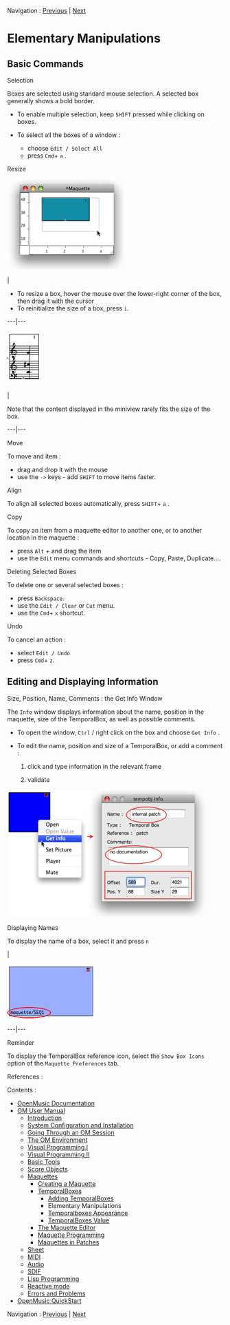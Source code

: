 Navigation : [Previous](AddingTempbox "page précédente\(Adding
TemporalBoxes\)") | [Next](Appearance "page
suivante\(Temporalboxes Appearance\)")


# Elementary Manipulations

## Basic Commands

Selection

Boxes are selected using standard mouse selection. A selected box generally
shows a bold border.

  * To enable multiple selection, keep `SHIFT` pressed while clicking on boxes.

  * To select all the boxes of a window : 

    * choose `Edit / Select All`
    * press `Cmd`\+ `a` .

Resize

![](../res/resize1.png)

|

  * To resize a box, hover the mouse over the lower-right corner of the box, then drag it with the cursor
  * To reinitialize the size of a box, press `i`.

  
  
---|---  
  
![](../res/miniresize_icon.png)

|

Note that the content displayed in the miniview rarely fits the size of the
box.  
  
---|---  
  
Move

To move and item :

  * drag and drop it with the mouse
  * use the `->` keys - add  `SHIFT` to move items faster.

Align

To align all selected boxes automatically, press `SHIFT`\+ `a` .

Copy

To copy an item from a maquette editor to another one, or to another location
in the maquette :

  * press `Alt` \+ and drag the item
  * use the `Edit` menu commands and shortcuts - Copy, Paste, Duplicate....

Deleting Selected Boxes

To delete one or several selected boxes :

  * press `Backspace`.
  * use the `Edit / Clear` or `Cut` menu.
  * use the `Cmd`\+ `x` shortcut.

Undo

To cancel an action :

  * select `Edit / Undo`
  * press `Cmd`\+ `z`.

## Editing and Displaying Information

Size, Position, Name, Comments : the Get Info Window

The `Info` window displays information about the name, position in the
maquette, size of the TemporalBox, as well as possible comments.

  * To open the window, `Ctrl` / right click on the box and choose `Get Info` .

  * To edit the name, position and size of a TemporalBox, or add a comment : 

    1. click and type information in the relevant frame

    2. validate

![](../res/getinfo1.png)

Displaying Names

To display the name of a box, select it and press `n`

|

![](../res/getinwindow.png)  
  
---|---  
  
Reminder

To display the TemporalBox reference icon, select the `Show Box Icons` option
of the `Maquette Preferences` tab.

References :

Contents :

  * [OpenMusic Documentation](OM-Documentation)
  * [OM User Manual](OM-User-Manual)
    * [Introduction](00-Contents)
    * [System Configuration and Installation](Installation)
    * [Going Through an OM Session](Goingthrough)
    * [The OM Environment](Environment)
    * [Visual Programming I](BasicVisualProgramming)
    * [Visual Programming II](AdvancedVisualProgramming)
    * [Basic Tools](BasicObjects)
    * [Score Objects](ScoreObjects)
    * [Maquettes](Maquettes)
      * [Creating a Maquette](Maquette)
      * [TemporalBoxes](TemporalBoxes)
        * [Adding TemporalBoxes](AddingTempbox)
        * Elementary Manipulations
        * [Temporalboxes Appearance](Appearance)
        * [TemporalBoxes Value](TempValues)
      * [The Maquette Editor](Editor)
      * [Maquette Programming](Programming%20Maquette)
      * [Maquettes in Patches](Maquettes%20in%20Patches)
    * [Sheet](Sheet)
    * [MIDI](MIDI)
    * [Audio](Audio)
    * [SDIF](SDIF)
    * [Lisp Programming](Lisp)
    * [Reactive mode](Reactive)
    * [Errors and Problems](errors)
  * [OpenMusic QuickStart](QuickStart-Chapters)

Navigation : [Previous](AddingTempbox "page précédente\(Adding
TemporalBoxes\)") | [Next](Appearance "page
suivante\(Temporalboxes Appearance\)")

